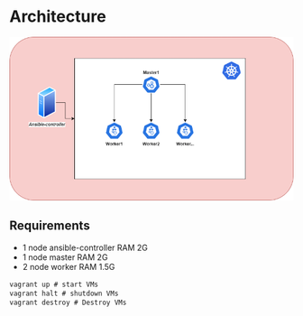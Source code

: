 # Architecture
![Screenshot](./diagram/Architecture.png)

## Requirements
- 1 node ansible-controller RAM 2G
- 1 node master RAM 2G
- 2 node worker RAM 1.5G

```
vagrant up # start VMs
vagrant halt # shutdown VMs
vagrant destroy # Destroy VMs
```